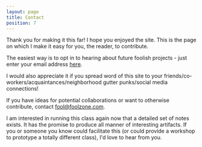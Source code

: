 ```yaml
---
layout: page
title: Contact
position: 7
---
```


Thank you for making it this far!  I hope you enjoyed the site.  This is the page on which I make it easy for you, the reader, to contribute.  

The easiest way is to opt in to hearing about future foolish projects - just enter your email address [here](http://foolzone.com/).  

I would also appreciate it if you spread word of this site to your friends/co-workers/acquaintances/neighborhood gutter punks/social media connections!  

If you have ideas for potential collaborations or want to otherwise contribute, contact <a href="mailto:fool@foolzone.com?Subject=Let's%20be%20friends!" target="_top">fool@foolzone.com</a>.  

I am interested in running this class again now that a detailed set of notes exists.  It has the promise to produce all manner of interesting artifacts. If you or someone you know could facilitate this (or could provide a workshop to prototype a totally different class), I'd love to hear from you.